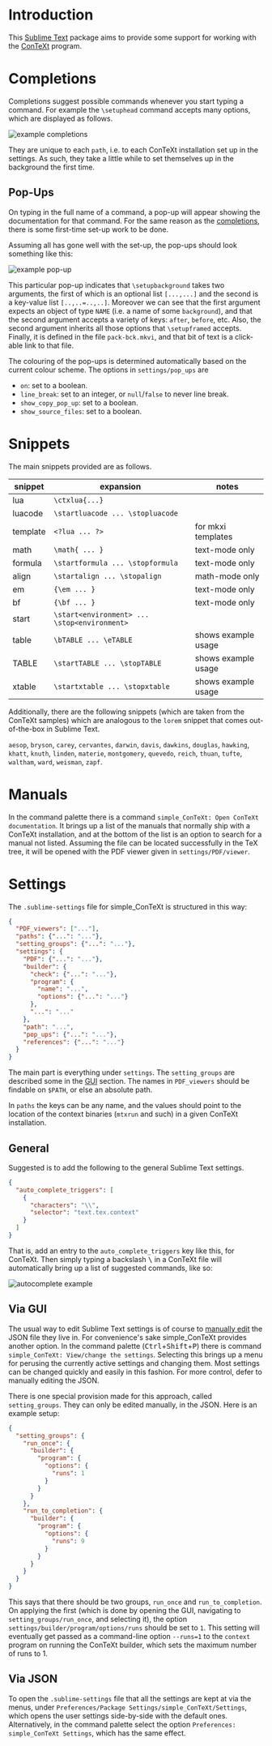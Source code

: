 # Introduction

This [Sublime Text][sublimetext] package aims to provide some support for
working with the [ConTeXt][contextgarden] program.

# Completions

Completions suggest possible commands whenever you start typing a command. For
example the `\setuphead` command accepts many options, which are displayed as
follows.

![example completions][completion]

They are unique to each `path`, i.e. to each ConTeXt installation set up in the
settings. As such, they take a little while to set themselves up in the
background the first time.

## Pop-Ups

On typing in the full name of a command, a pop-up will appear showing the
documentation for that command. For the same reason as the
[completions](#completions), there is some first-time set-up work to be done.

Assuming all has gone well with the set-up, the pop-ups should look something
like this:

![example pop-up][popup]

This particular pop-up indicates that `\setupbackground` takes two arguments,
the first of which is an optional list `[...,...]` and the second is a
key-value list `[..,..=..,..]`. Moreover we can see that the first argument
expects an object of type `NAME` (i.e. a name of some `background`), and that
the second argument accepts a variety of keys: `after`, `before`, etc. Also,
the second argument inherits all those options that `\setupframed` accepts.
Finally, it is defined in the file `pack-bck.mkvi`, and that bit of text is a
click-able link to that file.

The colouring of the pop-ups is determined automatically based on the current
colour scheme. The options in `settings/pop_ups` are

  - `on`: set to a boolean.
  - `line_break`: set to an integer, or `null`/`false` to never line break.
  - `show_copy_pop_up`: set to a boolean.
  - `show_source_files`: set to a boolean.

# Snippets

The main snippets provided are as follows.

| snippet  | expansion                                    | notes               |
|----------|----------------------------------------------|---------------------|
| lua      | `\ctxlua{...}`                               |                     |
| luacode  | `\startluacode ... \stopluacode`             |                     |
| template | `<?lua ... ?>`                               | for mkxi templates  |
| math     | `\math{ ... }`                               | text-mode only      |
| formula  | `\startformula ... \stopformula`             | text-mode only      |
| align    | `\startalign ... \stopalign`                 | math-mode only      |
| em       | `{\em ... }`                                 | text-mode only      |
| bf       | `{\bf ... }`                                 | text-mode only      |
| start    | `\start<environment> ... \stop<environment>` |                     |
| table    | `\bTABLE ... \eTABLE`                        | shows example usage |
| TABLE    | `\startTABLE ... \stopTABLE`                 | shows example usage |
| xtable   | `\startxtable ... \stopxtable`               | shows example usage |

Additionally, there are the following snippets (which are taken from the
ConTeXt samples) which are analogous to the `lorem` snippet that comes
out-of-the-box in Sublime Text.

`aesop`, `bryson`, `carey`, `cervantes`, `darwin`, `davis`, `dawkins`,
`douglas`, `hawking`, `khatt`, `knuth`, `linden`, `materie`, `montgomery`,
`quevedo`, `reich`, `thuan`, `tufte`, `waltham`, `ward`, `weisman`, `zapf`.

# Manuals

In the command palette there is a command
`simple_ConTeXt: Open ConTeXt documentation`. It brings up a list of the
manuals that normally ship with a ConTeXt installation, and at the bottom of
the list is an option to search for a manual not listed. Assuming the file can
be located successfully in the TeX tree, it will be opened with the PDF viewer
given in `settings/PDF/viewer`.

# Settings

The `.sublime-settings` file for simple_ConTeXt is structured in this way:

```JSON
{
  "PDF_viewers": ["..."],
  "paths": {"...": "..."},
  "setting_groups": {"...": "..."},
  "settings": {
    "PDF": {"...": "..."},
    "builder": {
      "check": {"...": "..."},
      "program": {
        "name": "...",
        "options": {"...": "..."}
      },
      "...": "..."
    },
    "path": "...",
    "pop_ups": {"...": "..."},
    "references": {"...": "..."}
  }
}
```

The main part is everything under `settings`. The `setting_groups` are
described some in the [GUI](#via-gui) section. The names in `PDF_viewers`
should be findable on `$PATH`, or else an absolute path.

In `paths` the keys can be any name, and the values should point to the
location of the context binaries (`mtxrun` and such) in a given ConTeXt
installation.

## General

Suggested is to add the following to the general Sublime Text settings.

```JSON
{
  "auto_complete_triggers": [
    {
      "characters": "\\",
      "selector": "text.tex.context"
    }
  ]
}
```

That is, add an entry to the `auto_complete_triggers` key like this, for
ConTeXt. Then simply typing a backslash <kbd>\\</kbd> in a ConTeXt file will
automatically bring up a list of suggested commands, like so:

![autocomplete example][autocomplete]

## Via GUI

The usual way to edit Sublime Text settings is of course to
[manually edit](#via-json) the JSON file they live in. For convenience's sake
simple_ConTeXt provides another option. In the command palette
(<kbd>Ctrl</kbd>+<kbd>Shift</kbd>+<kbd>P</kbd>) there is command
`simple_ConTeXt: View/change the settings`. Selecting this brings up a menu for
perusing the currently active settings and changing them. Most settings can be
changed quickly and easily in this fashion. For more control, defer to manually
editing the JSON.

There is one special provision made for this approach, called `setting_groups`.
They can only be edited manually, in the JSON. Here is an example setup:

```JSON
{
  "setting_groups": {
    "run_once": {
      "builder": {
        "program": {
          "options": {
            "runs": 1
          }
        }
      }
    },
    "run_to_completion": {
      "builder": {
        "program": {
          "options": {
            "runs": 9
          }
        }
      }
    }
  }
}
```

This says that there should be two groups, `run_once` and `run_to_completion`.
On applying the first (which is done by opening the GUI, navigating to
`setting_groups/run_once`, and selecting it), the option
`settings/builder/program/options/runs` should be set to `1`. This setting will
eventually get passed as a command-line option `--runs=1` to the `context`
program on running the ConTeXt builder, which sets the maximum number of runs
to 1.

## Via JSON

To open the `.sublime-settings` file that all the settings are kept at via the
menus, under `Preferences/Package Settings/simple_ConTeXt/Settings`, which
opens the user settings side-by-side with the default ones. Alternatively, in
the command palette select the option `Preferences: simple_ConTeXt Settings`,
which has the same effect.

[sublimetext]: https://www.sublimetext.com
[contextgarden]: http://wiki.contextgarden.net/What_is_ConTeXt
[titles]: http://wiki.contextgarden.net/Titles
[metapost]: http://wiki.contextgarden.net/MetaPost
[metafun]: http://wiki.contextgarden.net/MetaFun

[autocomplete]: https://raw.githubusercontent.com/equiva1ence/simple_ConTeXt/master/resources/autocomplete.gif
[completion]: https://raw.githubusercontent.com/equiva1ence/simple_ConTeXt/master/resources/completion.gif
[popup]: https://raw.githubusercontent.com/equiva1ence/simple_ConTeXt/master/resources/popup.png
